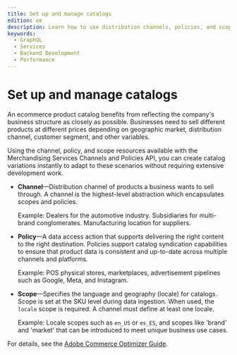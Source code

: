 ```yaml
---
title: Set up and manage catalogs
edition: ee
description: Learn how to use distribution channels, policies, and scope resources to define where products are sold and who they are sold to.
keywords:
  - GraphQL
  - Services
  - Backend Development
  - Performance
---
```


# Set up and manage catalogs

An ecommerce product catalog benefits from reflecting the company's business structure as closely as possible. Businesses need to sell different products at different prices depending on geographic market, distribution channel, customer segment, and other variables.

Using the channel, policy, and scope resources available with the Merchandising Services Channels and Policies API, you can create catalog variations instantly to adapt to these scenarios without requiring extensive development work.

* **Channel**—Distribution channel of products a business wants to sell through. A channel is the highest-level abstraction which encapsulates scopes and policies.

  Example: Dealers for the automotive industry. Subsidiaries for multi-brand conglomerates. Manufacturing location for suppliers.

* **Policy**—A data access action that supports delivering the right content to the right destination. Policies support catalog syndication capabilities to ensure that product data is consistent and up-to-date across multiple channels and platforms.

  Example: POS physical stores, marketplaces, advertisement pipelines such as Google, Meta, and Instagram.

* **Scope**—Specifies the language and geography (locale) for catalogs. Scope is set at the SKU level during data ingestion. When used, the `locale` scope is required. A channel must define at least one locale.

  Example: Locale scopes such as `en_US` or `es_ES`, and scopes like 'brand' and 'market' that can be introduced to meet unique business use cases.

For details, see the [Adobe Commerce Optimizer Guide](https://experienceleague.adobe.com/en/docs/commerce/optimizer/overview).
